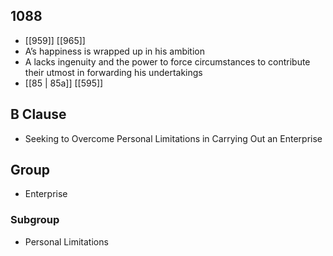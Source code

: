 ## 1088
- [[959]] [[965]] 
- A’s happiness is wrapped up in his ambition
- A lacks ingenuity and the power to force circumstances to contribute their utmost in forwarding his undertakings
- [[85 | 85a]] [[595]] 

## B Clause
- Seeking to Overcome Personal Limitations in Carrying Out an Enterprise

## Group
- Enterprise

### Subgroup
- Personal Limitations

